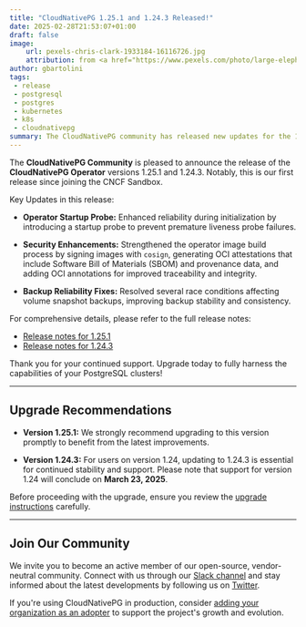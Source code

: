 ```yaml
---
title: "CloudNativePG 1.25.1 and 1.24.3 Released!"
date: 2025-02-28T21:53:07+01:00
draft: false
image:
    url: pexels-chris-clark-1933184-16116726.jpg
    attribution: from <a href="https://www.pexels.com/photo/large-elephant-on-grassland-16116726/">Chris Clark</a>
author: gbartolini
tags:
 - release
 - postgresql
 - postgres
 - kubernetes
 - k8s
 - cloudnativepg
summary: The CloudNativePG community has released new updates for the 1.25 and 1.24 versions of the CloudNativePG operator.
---
```


The **CloudNativePG Community** is pleased to announce the release of the
**CloudNativePG Operator** versions 1.25.1 and 1.24.3. Notably, this is our
first release since joining the CNCF Sandbox.

Key Updates in this release:

- **Operator Startup Probe:** Enhanced reliability during initialization by
  introducing a startup probe to prevent premature liveness probe failures.

- **Security Enhancements:** Strengthened the operator image build process by
  signing images with `cosign`, generating OCI attestations that include
  Software Bill of Materials (SBOM) and provenance data, and adding OCI
  annotations for improved traceability and integrity.

- **Backup Reliability Fixes:** Resolved several race conditions affecting
  volume snapshot backups, improving backup stability and consistency.

For comprehensive details, please refer to the full release notes:

- [Release notes for 1.25.1](https://cloudnative-pg.io/documentation/1.25/release_notes/v1.25/)
- [Release notes for 1.24.3](https://cloudnative-pg.io/documentation/1.24/release_notes/v1.24/)

Thank you for your continued support. Upgrade today to fully harness the
capabilities of your PostgreSQL clusters!

---

## Upgrade Recommendations

- **Version 1.25.1:** We strongly recommend upgrading to this version promptly
  to benefit from the latest improvements.

- **Version 1.24.3:** For users on version 1.24, updating to 1.24.3 is
  essential for continued stability and support. Please note that support for
  version 1.24 will conclude on **March 23, 2025**.

Before proceeding with the upgrade, ensure you review the
[upgrade instructions](https://cloudnative-pg.io/documentation/1.25/installation_upgrade/#upgrading-to-125-from-a-previous-minor-version)
carefully.

---

## Join Our Community

We invite you to become an active member of our open-source, vendor-neutral
community. Connect with us through our
[Slack channel](https://join.slack.com/t/cloudnativepg/shared_invite/zt-32c83whjr-L4poobu8NEVGGXqF_Mu5VA)
and stay informed about the latest developments by following us on
[Twitter](https://twitter.com/CloudNativePg).

If you're using CloudNativePG in production, consider
[adding your organization as an adopter](https://github.com/cloudnative-pg/cloudnative-pg/blob/main/ADOPTERS.md)
to support the project's growth and evolution.

<!--
## About CloudNativePG

[CloudNativePG](https://cloudnative-pg.io) is an open-source Kubernetes
Operator specifically designed for PostgreSQL workloads. It manages the entire
lifecycle of a PostgreSQL cluster, including bootstrapping, configuration, high
availability, connection routing, and comprehensive backup and disaster
recovery mechanisms. By leveraging PostgreSQL's native streaming replication,
CloudNativePG efficiently distributes data across pods, nodes, and zones using
standard Kubernetes patterns, enabling seamless scaling of replicas in a
Kubernetes-native manner. Originally developed and supported by
[EDB](https://www.enterprisedb.com/), CloudNativePG is a CNCF Sandbox project
and the sole PostgreSQL operator in this category.
-->
<!--
Tweet

🚀 CloudNativePG 1.25.1 & 1.24.3 are out!

Our first release as a CNCF Sandbox project brings key fixes, security
improvements, and better backup reliability. Upgrade now! 🔄

🔗 Release notes: https://cloudnative-pg.io/documentation/1.25/release_notes/v1.25/

#PostgreSQL #Kubernetes #CloudNativePG

--->

